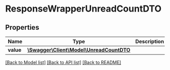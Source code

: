 # ResponseWrapperUnreadCountDTO

## Properties
Name | Type | Description | Notes
------------ | ------------- | ------------- | -------------
**value** | [**\Swagger\Client\Model\UnreadCountDTO**](UnreadCountDTO.md) |  | [optional] 

[[Back to Model list]](../../README.md#documentation-for-models) [[Back to API list]](../../README.md#documentation-for-api-endpoints) [[Back to README]](../../README.md)

